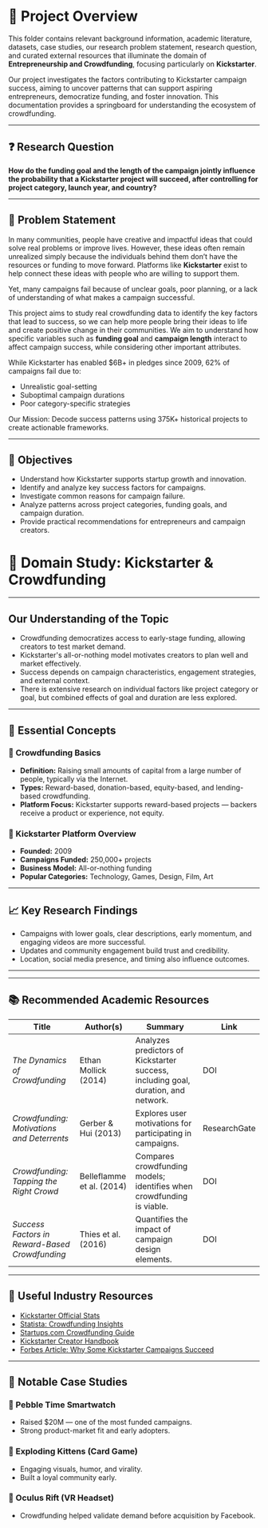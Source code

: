 # 🎯 Project Overview

This folder contains relevant background information, academic literature,
 datasets, case studies, our research problem statement, research question,
  and curated external resources that illuminate the domain of **Entrepreneurship
   and Crowdfunding**, focusing particularly on **Kickstarter**.

Our project investigates the factors contributing to Kickstarter campaign success,
 aiming to uncover patterns that can support aspiring entrepreneurs, democratize
  funding, and foster innovation. This documentation provides a springboard for understanding the ecosystem of crowdfunding.

---

## ❓ Research Question

**How do the funding goal and the length of the campaign jointly influence the
 probability that a Kickstarter project will succeed, after controlling for
  project category, launch year, and country?**

---

## 🧩 Problem Statement

In many communities, people have creative and impactful ideas that could solve
 real problems or improve lives. However, these ideas often remain unrealized
  simply because the individuals behind them don’t have the resources or funding
   to move forward. Platforms like **Kickstarter** exist to help connect these
    ideas with people who are willing to support them.

Yet, many campaigns fail because of unclear goals, poor planning, or a lack of understanding of what makes a campaign successful.

This project aims to study real crowdfunding data to identify the key factors
 that lead to success, so we can help more people bring their ideas to life
  and create positive change in their communities. We aim to understand how
   specific variables such as **funding goal** and **campaign length** interact
    to affect campaign success, while considering other important attributes.

While Kickstarter has enabled $6B+ in pledges since 2009, 62% of campaigns fail
 due to:

- Unrealistic goal-setting
- Suboptimal campaign durations
- Poor category-specific strategies

Our Mission: Decode success patterns using 375K+ historical projects to create actionable frameworks.

---

## 🎯 Objectives

- Understand how Kickstarter supports startup growth and innovation.
- Identify and analyze key success factors for campaigns.
- Investigate common reasons for campaign failure.
- Analyze patterns across project categories, funding goals, and campaign duration.
- Provide practical recommendations for entrepreneurs and campaign creators.

# 🧠 Domain Study: Kickstarter & Crowdfunding

---

## Our Understanding of the Topic

- Crowdfunding democratizes access to early-stage funding, allowing creators to test market demand.
- Kickstarter's all-or-nothing model motivates creators to plan well and market effectively.
- Success depends on campaign characteristics, engagement strategies, and
 external context.
- There is extensive research on individual factors like project category or goal,
 but combined effects of goal and duration are less explored.

---

## 🧾 Essential Concepts

### 📌 Crowdfunding Basics

- **Definition:** Raising small amounts of capital from a large number of people, typically via the Internet.
- **Types:** Reward-based, donation-based, equity-based, and lending-based crowdfunding.
- **Platform Focus:** Kickstarter supports reward-based projects — backers receive a product or experience, not equity.

### 🚀 Kickstarter Platform Overview

- **Founded:** 2009
- **Campaigns Funded:** 250,000+ projects
- **Business Model:** All-or-nothing funding
- **Popular Categories:** Technology, Games, Design, Film, Art

---

## 📈 Key Research Findings

- Campaigns with lower goals, clear descriptions, early momentum, and engaging
 videos are more successful.
- Updates and community engagement build trust and credibility.
- Location, social media presence, and timing also influence outcomes.

---


---

## 📚 Recommended Academic Resources

| Title | Author(s) | Summary | Link |
|---|---|---|---|
| *The Dynamics of Crowdfunding* | Ethan Mollick (2014) | Analyzes predictors of Kickstarter success, including goal, duration, and network. | DOI |
| *Crowdfunding: Motivations and Deterrents* | Gerber & Hui (2013) | Explores user motivations for participating in campaigns. | ResearchGate |
| *Crowdfunding: Tapping the Right Crowd* | Belleflamme et al. (2014) | Compares crowdfunding models; identifies when crowdfunding is viable. | DOI |
| *Success Factors in Reward-Based Crowdfunding* | Thies et al. (2016) | Quantifies the impact of campaign design elements. | DOI |

---

## 📎 Useful Industry Resources

- [Kickstarter Official Stats](https://www.kickstarter.com/help/stats)
- [Statista: Crowdfunding Insights](https://www.statista.com/topics/1283/crowdfunding/)
- [Startups.com Crowdfunding Guide](https://www.startups.com/library/expert-advice/crowdfunding)
- [Kickstarter Creator Handbook](https://www.kickstarter.com/help/handbook)
- [Forbes Article: Why Some Kickstarter Campaigns Succeed](https://www.forbes.com/sites/forbesbusinesscouncil/2020/07/29/why-some-kickstarter-campaigns-succeed-while-others-fail)

---

## 🧠 Notable Case Studies

### 🧩 Pebble Time Smartwatch
- Raised $20M — one of the most funded campaigns.
- Strong product-market fit and early adopters.

### 🎨 Exploding Kittens (Card Game)
- Engaging visuals, humor, and virality.
- Built a loyal community early.

### 🎥 Oculus Rift (VR Headset)
- Crowdfunding helped validate demand before acquisition by Facebook.

